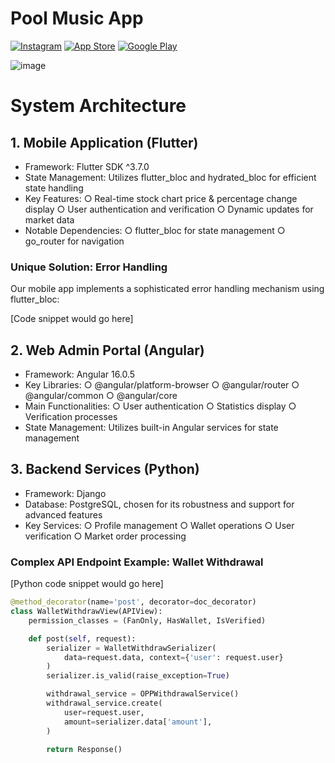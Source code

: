 # Pool Music App

[![Instagram](https://img.shields.io/badge/Instagram-%23E4405F.svg?style=for-the-badge&logo=Instagram&logoColor=white)](https://www.instagram.com/poolmusic.app/) 
[![App Store](https://img.shields.io/badge/App_Store-0D96F6?style=for-the-badge&logo=app-store&logoColor=white)](https://apps.apple.com/de/app/pool-music/id1589212656?l=en-GB) 
[![Google Play](https://img.shields.io/badge/Google_Play-414141?style=for-the-badge&logo=google-play&logoColor=white)](https://play.google.com/store/apps/details?id=app.poolmusic)

![image](https://github.com/user-attachments/assets/a0bc7960-b371-4b6e-a538-3c1b05af992b)



# System Architecture

## 1. Mobile Application (Flutter)

- Framework: Flutter SDK ^3.7.0
- State Management: Utilizes flutter_bloc and hydrated_bloc for efficient state handling
- Key Features:
  ○ Real-time stock chart price & percentage change display
  ○ User authentication and verification
  ○ Dynamic updates for market data
- Notable Dependencies:
  ○ flutter_bloc for state management
  ○ go_router for navigation

### Unique Solution: Error Handling

Our mobile app implements a sophisticated error handling mechanism using flutter_bloc:

[Code snippet would go here]

## 2. Web Admin Portal (Angular)

- Framework: Angular 16.0.5
- Key Libraries:
  ○ @angular/platform-browser
  ○ @angular/router
  ○ @angular/common
  ○ @angular/core
- Main Functionalities:
  ○ User authentication
  ○ Statistics display
  ○ Verification processes
- State Management: Utilizes built-in Angular services for state management

## 3. Backend Services (Python)

- Framework: Django
- Database: PostgreSQL, chosen for its robustness and support for advanced features
- Key Services:
  ○ Profile management
  ○ Wallet operations
  ○ User verification
  ○ Market order processing

### Complex API Endpoint Example: Wallet Withdrawal

[Python code snippet would go here]
```python
@method_decorator(name='post', decorator=doc_decorator)
class WalletWithdrawView(APIView):
    permission_classes = (FanOnly, HasWallet, IsVerified)

    def post(self, request):
        serializer = WalletWithdrawSerializer(
            data=request.data, context={'user': request.user}
        )
        serializer.is_valid(raise_exception=True)

        withdrawal_service = OPPWithdrawalService()
        withdrawal_service.create(
            user=request.user,
            amount=serializer.data['amount'],
        )

        return Response()
